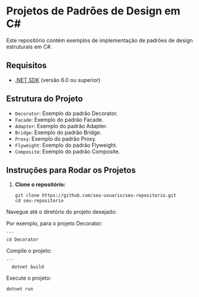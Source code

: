 # Projetos de Padrões de Design em C#

Este repositório contém exemplos de implementação de padrões de design estruturais em C#.

## Requisitos

- [.NET SDK](https://dotnet.microsoft.com/download) (versão 6.0 ou superior)

## Estrutura do Projeto

- `Decorator`: Exemplo do padrão Decorator.
- `Facade`: Exemplo do padrão Facade.
- `Adapter`: Exemplo do padrão Adapter.
- `Bridge`: Exemplo do padrão Bridge.
- `Proxy`: Exemplo do padrão Proxy.
- `Flyweight`: Exemplo do padrão Flyweight.
- `Composite`: Exemplo do padrão Composite.

## Instruções para Rodar os Projetos

1. **Clone o repositório:**

   ```
   git clone https://github.com/seu-usuario/seu-repositorio.git
   cd seu-repositorio
Navegue até o diretório do projeto desejado:

Por exemplo, para o projeto Decorator:

    ```
    cd Decorator 
    
Compile o projeto:

    ```
      dotnet build

Execute o projeto:

```
dotnet run

